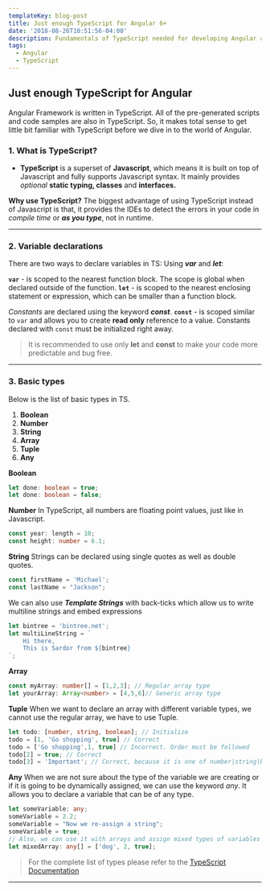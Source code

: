 ```yaml
---
templateKey: blog-post
title: Just enough TypeScript for Angular 6+
date: '2018-08-26T10:51:56-04:00'
description: Fundamentals of TypeScript needed for developing Angular applications
tags:
  - Angular
  - TypeScript
---
```

## Just enough TypeScript for Angular

Angular Framework is written in TypeScript. All of the pre-generated scripts and code samples are also in TypeScript. So, it makes total sense to get little bit familiar with TypeScript before we dive in to the world of Angular.

### 1. What is TypeScript?
* **TypeScript** is a superset of **Javascript**, which means it is built on top of Javascript and fully supports Javascript syntax. It mainly provides *optional* **static typing, classes** and **interfaces.**


**Why use TypeScript?**
The biggest advantage of using TypeScript instead of Javascript is that, it provides the IDEs to detect the errors in your code in *compile time* or ***as you type***, not in runtime. 

---
### 2. Variable declarations
There are two ways to declare variables in TS: Using ***var*** and ***let***:

**`var`** - is scoped to the nearest function block. The scope is global when declared outside of the function.
**`let`** - is scoped to the nearest enclosing statement or expression, which can be smaller than a function block.

*Constants* are declared using the keyword ***const***.
**`const`** - is scoped similar to `var` and allows you to create  **read only** reference to a value. Constants declared with `const` must be initialized right away.

> It is recommended to use only **let** and **const** to make your code more predictable and bug free.
---
### 3. Basic types
Below is the list of basic types in TS.
1. **Boolean**
2. **Number**
3. **String**
4. **Array**
5. **Tuple**
7. **Any**

**Boolean**
```typescript
let done: boolean = true;
let done: boolean = false;
```
**Number**
In TypeScript, all numbers are floating point values, just like in Javascript.
```typescript
const year: length = 10;
const height: number = 6.1;
```
**String**
Strings can be declared using single quotes as well as double quotes.
```typescript
const firstName = 'Michael';
const lastName = "Jackson";
```
We can also use ***Template Strings*** with back-ticks which allow us to write multiline strings and embed expressions
```typescript
let bintree = 'bintree.net';
let multiLineString = `
	Hi there,
	This is Sardor from ${bintree}
`;
```
**Array**
```typescript
const myArray: number[] = [1,2,3]; // Regular array type
let yourArray: Array<number> = [4,5,6]// Generic array type
```
**Tuple**
When we want to declare an array with different variable types, we cannot use the regular array, we have to use Tuple. 
```typescript
let todo: [number, string, boolean]; // Initialize
todo = [1, 'Go shopping', true] // Correct
todo = ['Go shopping',1, true] // Incorrect. Order must be followed
todo[2] = true; // Correct
todo[3] = 'Important'; // Correct, because it is one of number|string|boolen
```
**Any**
When we are not sure about the type of the variable we are creating or if it is going to be dynamically assigned, we can use the keyword *any*. It allows you to declare a variable that can be of any type.
```typescript
let someVariable: any;
someVariable = 2.2;
someVariable = "Now we re-assign a string";
someVariable = true;
// Also, we can use it with arrays and assign mixed types of variables
let mixedArray: any[] = ['dog', 2, true];
```

> For the complete list of types please refer to the [TypeScript Documentation](http://www.typescriptlang.org/docs/handbook/basic-types.html)
---
